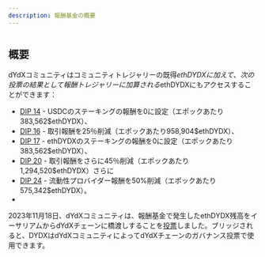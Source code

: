 ```yaml
---
description: 報酬基金の概要
---
```


#

## 概要

dYdXコミュニティはコミュニティトレジャリーの既得$ethDYDXに加えて、次の投票の結果として報酬トレジャリーに加算される$ethDYDXにもアクセスすることができます：

* [DIP 14](https://dydx.community/dashboard/proposal/7) - USDCのステーキングの報酬を0に設定（エポックあたり383,562$ethDYDX）、
* [DIP 16](https://dydx.community/dashboard/proposal/8) - 取引報酬を25％削減（エポックあたり958,904$ethDYDX）、
* [DIP 17](https://dydx.community/dashboard/proposal/9) - ethDYDXのステーキングの報酬を0に設定（エポックあたり383,562$ethDYDX）、
* [DIP 20](https://dydx.community/dashboard/proposal/11) - 取引報酬をさらに45％削減（エポックあたり1,294,520$ethDYDX）さらに
* [DIP 24](https://github.com/dydxfoundation/dip/blob/master/content/dips/DIP-24.md) - 流動性プロバイダー報酬を50%削減（エポックあたり575,342$ethDYDX）。
*

2023年11月18日、dYdXコミュニティは、報酬基金で発生したethDYDX残高をイーサリアムからdYdXチェーンに橋渡しすることを[投票](https://dydx.community/dashboard/proposal/16)しました。ブリッジされると、DYDXはdYdXコミュニティによってdYdXチェーンのガバナンス投票で使用できます。

